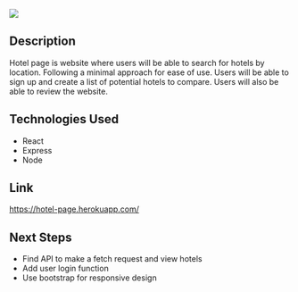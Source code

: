 ![](https://i.imgur.com/pa7HpLG.jpg)


## Description 

Hotel page is website where users will be able to search for hotels by location. Following a minimal approach for ease of use. Users will be able to sign up and create a list of potential hotels to compare. Users will also be able to review the website. 


## Technologies Used

- React
- Express
- Node

## Link 

https://hotel-page.herokuapp.com/

## Next Steps 

- Find API to make a fetch request and view hotels
- Add user login function 
- Use bootstrap for responsive design  
